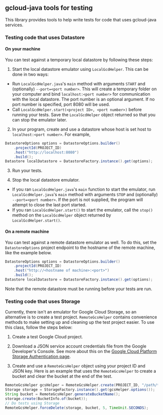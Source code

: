 ## gcloud-java tools for testing

This library provides tools to help write tests for code that uses gcloud-java services.

### Testing code that uses Datastore

#### On your machine

You can test against a temporary local datastore by following these steps:

1. Start the local datastore emulator using `LocalGcdHelper`.  This can be done in two ways:
  - Run `LocalGcdHelper.java`'s `main` method with arguments `START` and (optionally) `--port=<port number>`.  This will create a temporary folder on your computer and bind `localhost:<port number>` for communication with the local datastore.  The port number is an optional argument.  If no port number is specified, port 8080 will be used.
  - Call `LocalGcdHelper.start(<project ID>, <port number>)` before running your tests.  Save the `LocalGcdHelper` object returned so that you can stop the emulator later.

2. In your program, create and use a datastore whose host is set host to `localhost:<port number>`.  For example, 
  ```java
  DatastoreOptions options = DatastoreOptions.builder()
      .projectId(PROJECT_ID)
      .host("http://localhost:8080")
      .build();
  Datastore localDatastore = DatastoreFactory.instance().get(options);
  ```
3. Run your tests.

4. Stop the local datastore emulator.
  - If you ran `LocalGcdHelper.java`'s `main` function to start the emulator, run `LocalGcdHelper.java`'s `main` method with arguments `STOP` and (optionally) `--port=<port number>`.  If the port is not supplied, the program will attempt to close the last port started.
  - If you ran `LocalGcdHelper.start()` to start the emulator, call the `stop()` method on the `LocalGcdHelper` object returned by `LocalGcdHelper.start()`.

#### On a remote machine

You can test against a remote datastore emulator as well.  To do this, set the `DatastoreOptions` project endpoint to the hostname of the remote machine, like the example below.

  ```java
  DatastoreOptions options = DatastoreOptions.builder()
      .projectId(PROJECT_ID)
      .host("http://<hostname of machine>:<port>")
      .build();
  Datastore localDatastore = DatastoreFactory.instance().get(options);
  ```

Note that the remote datastore must be running before your tests are run.


### Testing code that uses Storage

Currently, there isn't an emulator for Google Cloud Storage, so an alternative is to create a test project.  `RemoteGcsHelper` contains convenience methods to make setting up and cleaning up the test project easier.  To use this class, follow the steps below:

1. Create a test Google Cloud project.

2. Download a JSON service account credentials file from the Google Developer's Console.  See more about this on the [Google Cloud Platform Storage Authentication page][cloud-platform-storage-authentication]. 

3. Create and use a `RemoteGcsHelper` object using your project ID and JSON key.
Here is an example that uses the `RemoteGcsHelper` to create a bucket and clear the bucket at the end of the test.
  ```java
  RemoteGcsHelper gcsHelper = RemoteGcsHelper.create(PROJECT_ID, "/path/to/my/JSON/key.json");
  Storage storage = StorageFactory.instance().get(gcsHelper.options());
  String bucket = RemoteGcsHelper.generateBucketName();
  storage.create(BucketInfo.of(bucket));
  // Do tests using Storage
  RemoteGcsHelper.forceDelete(storage, bucket, 5, TimeUnit.SECONDS);
  ```

[cloud-platform-storage-authentication]:https://cloud.google.com/storage/docs/authentication?hl=en#service_accounts
